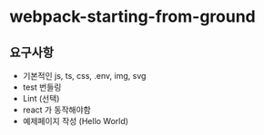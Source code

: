 # webpack-starting-from-ground

## 요구사항

- 기본적인 js, ts, css, .env, img, svg
- test 번들링
- Lint (선택)
- react 가 동작해야함
- 예제페이지 작성 (Hello World)
